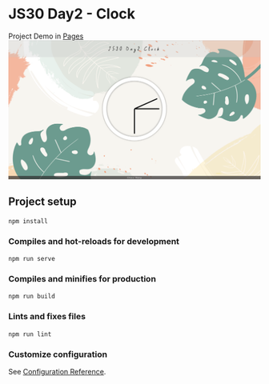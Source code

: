 # JS30 Day2 - Clock

Project Demo in [Pages](https://chacowang0125.github.io/js30_day2_clock/)
![demo-image](./src/assets/demo-img.png)

## Project setup

```
npm install
```

### Compiles and hot-reloads for development

```
npm run serve
```

### Compiles and minifies for production

```
npm run build
```

### Lints and fixes files

```
npm run lint
```

### Customize configuration

See [Configuration Reference](https://cli.vuejs.org/config/).
